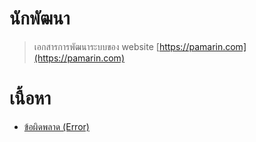 # นักพัฒนา

> เอกสารการพัฒนาระบบของ website [https://pamarin.com](https://pamarin.com)

# เนื้อหา
- [ข้อผิดพลาด (Error)](error/README.md)
